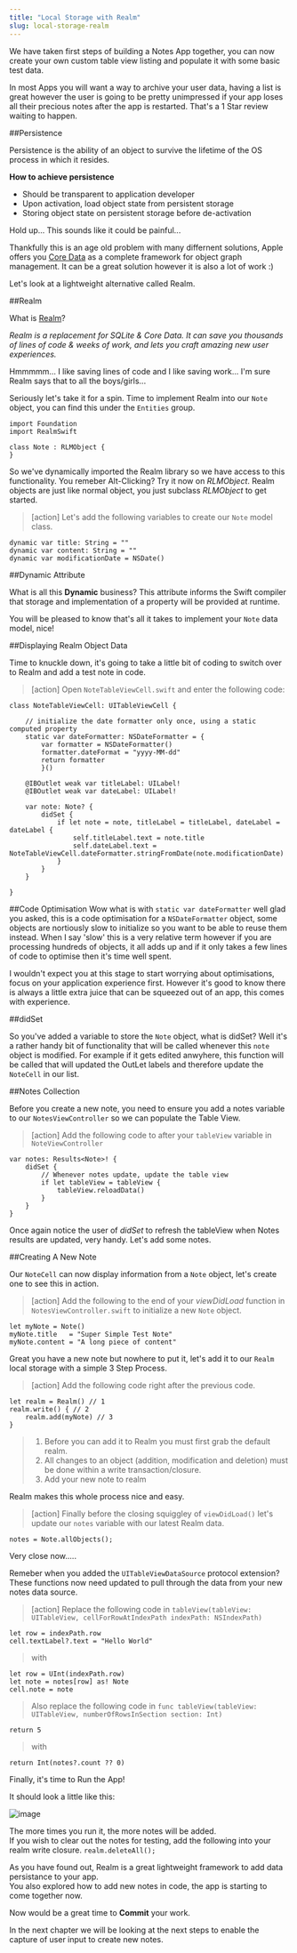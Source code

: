 ```yaml
---
title: "Local Storage with Realm"
slug: local-storage-realm
---     
```


We have taken first steps of building a Notes App together, you can now create your own custom table view listing and populate it with some basic test data.

In most Apps you will want a way to archive your user data, having a list is great however the user is going to be pretty unimpressed if your app loses all
their precious notes after the app is restarted.  That's a 1 Star review waiting to happen.

##Persistence

Persistence is the ability of an object to survive the lifetime of the OS process in which it resides.

**How to achieve persistence**

- Should be transparent to application developer
- Upon activation, load object state from persistent storage
- Storing object state on persistent storage before de-activation

Hold up... This sounds like it could be painful...  

Thankfully this is an age old problem with many differnent solutions, Apple offers you [Core Data](https://developer.apple.com/library/ios/documentation/Cocoa/Conceptual/CoreData/Articles/cdTechnologyOverview.html) as a complete framework for object graph management.
It can be a great solution however it is also a lot of work :)

Let's look at a lightweight alternative called Realm. 

##Realm

What is [Realm](https://realm.io/)?

*Realm is a replacement for SQLite & Core Data. It can save you thousands of lines of code & weeks of work, and lets you craft amazing new user experiences.*

Hmmmmm... I like saving lines of code and I like saving work... I'm sure Realm says that to all the boys/girls...

Seriously let's take it for a spin. Time to implement Realm into our `Note` object, you can find this under the `Entities` group.

    import Foundation
    import RealmSwift

    class Note : RLMObject { 
    }

So we've dynamically imported the Realm library so we have access to this functionality.  You remeber Alt-Clicking? Try it now on *RLMObject*.
Realm objects are just like normal object, you just subclass *RLMObject* to get started.

> [action]
> Let's add the following variables to create our `Note` model class.
>
    dynamic var title: String = ""
    dynamic var content: String = ""
    dynamic var modificationDate = NSDate()
>

##Dynamic Attribute

What is all this **Dynamic** business?
This attribute informs the Swift compiler that storage and implementation of a property will be provided at runtime.

You will be pleased to know that's all it takes to implement your `Note` data model, nice!

##Displaying Realm Object Data

Time to knuckle down, it's going to take a little bit of coding to switch over to Realm and add a test note in code.

> [action]
> Open `NoteTableViewCell.swift` and enter the following code:
>
    class NoteTableViewCell: UITableViewCell {
>    
        // initialize the date formatter only once, using a static computed property
        static var dateFormatter: NSDateFormatter = {
            var formatter = NSDateFormatter()
            formatter.dateFormat = "yyyy-MM-dd"
            return formatter
            }()
>        
        @IBOutlet weak var titleLabel: UILabel!
        @IBOutlet weak var dateLabel: UILabel!
>        
        var note: Note? {
            didSet {
                if let note = note, titleLabel = titleLabel, dateLabel = dateLabel {
                    self.titleLabel.text = note.title
                    self.dateLabel.text = NoteTableViewCell.dateFormatter.stringFromDate(note.modificationDate)
                }
            }
        }
>            
    }
>

##Code Optimisation
Wow what is with `static var dateFormatter` well glad you asked, this is a code optimisation for a `NSDateFormatter` object, some objects are nortiously slow to initialize so you want to be able to reuse them instead.
When I say 'slow' this is a very relative term however if you are processing hundreds of objects, it all adds up and if it only takes a few lines of code to optimise then it's time well spent.

I wouldn't expect you at this stage to start worrying about optimisations, focus on your application experience first.  However it's good to know there is always a little extra juice 
that can be squeezed out of an app, this comes with experience.

##didSet

So you've added a variable to store the `Note` object, what is didSet? Well it's a rather handy bit of functionality that will be called whenever this `note` object is modified. 
For example if it gets edited anwyhere, this function will be called that will updated the OutLet labels and therefore update the `NoteCell` in our list.

##Notes Collection

Before you create a new note, you need to ensure you add a notes variable to our `NotesViewController` so we can populate the Table View.

> [action]
> Add the following code to after your `tableView` variable in `NoteViewController`
>
    var notes: Results<Note>! {
        didSet {
            // Whenever notes update, update the table view
            if let tableView = tableView {
                tableView.reloadData()
            }
        }
    }
>

Once again notice the user of *didSet* to refresh the tableView when Notes results are updated, very handy. Let's add some notes.

##Creating A New Note

Our `NoteCell` can now display information from a `Note` object, let's create one to see this in action.  

> [action]
> Add the following to the end of your *viewDidLoad* function in `NotesViewController.swift` to initialize a new `Note` object.
>
    let myNote = Note()
    myNote.title   = "Super Simple Test Note"
    myNote.content = "A long piece of content"
>

Great you have a new note but nowhere to put it, let's add it to our `Realm` local storage with a simple 3 Step Process.

> [action]
> Add the following code right after the previous code.
>
    let realm = Realm() // 1
    realm.write() { // 2
        realm.add(myNote) // 3
    }
>
> 1. Before you can add it to Realm you must first grab the default realm.
> 2. All changes to an object (addition, modification and deletion) must be done within a write transaction/closure.
> 3. Add your new note to realm

Realm makes this whole process nice and easy.

> [action]
> Finally before the closing squiggley of `viewDidLoad()` let's update our `notes` variable with our latest Realm data.
>
    notes = Note.allObjects();
>

Very close now.....

Remeber when you added the `UITableViewDataSource` protocol extension? These functions now need updated to pull through the data from your new notes data source.

> [action]
> Replace the following code in `tableView(tableView: UITableView, cellForRowAtIndexPath indexPath: NSIndexPath)`
>
    let row = indexPath.row
    cell.textLabel?.text = "Hello World"
>
> with
> 
    let row = UInt(indexPath.row)
    let note = notes[row] as! Note
    cell.note = note
>
> Also replace the following code in `func tableView(tableView: UITableView, numberOfRowsInSection section: Int)`
>
    return 5
>
> with
>
    return Int(notes?.count ?? 0)
>

Finally, it's time to Run the App!

It should look a little like this:

![image](notes_app_realm.png)

The more times you run it, the more notes will be added.  
If you wish to clear out the notes for testing, add the following into your realm write closure. `realm.deleteAll();`

As you have found out, Realm is a great lightweight framework to add data persistance to your app.  
You also explored how to add new notes in code, the app is starting to come together now.

Now would be a great time to **Commit** your work.

In the next chapter we will be looking at the next steps to enable the capture of user input to create new notes.